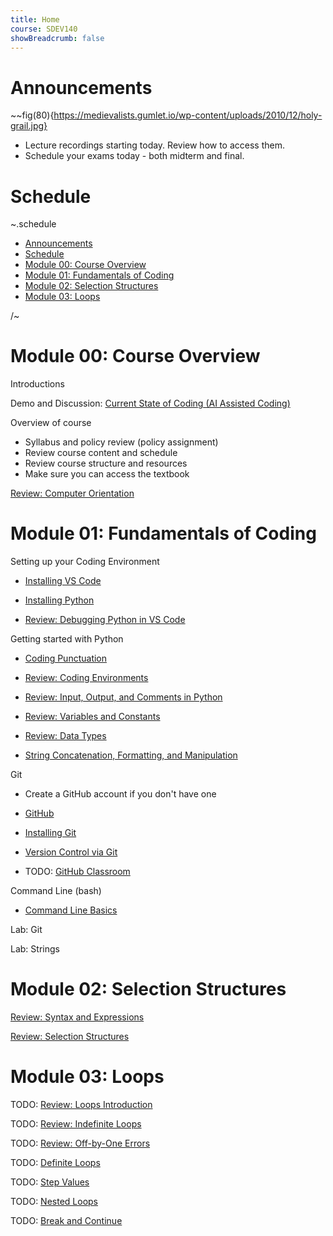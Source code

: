 ```yaml
---
title: Home
course: SDEV140
showBreadcrumb: false
---
```


# Announcements

~~fig(80){https://medievalists.gumlet.io/wp-content/uploads/2010/12/holy-grail.jpg}

- Lecture recordings starting today. Review how to access them.
- Schedule your exams today - both midterm and final.

# Schedule

~.schedule

- [Announcements](#announcements)
- [Schedule](#schedule)
- [Module 00: Course Overview](#module-00-course-overview)
- [Module 01: Fundamentals of Coding](#module-01-fundamentals-of-coding)
- [Module 02: Selection Structures](#module-02-selection-structures)
- [Module 03: Loops](#module-03-loops)

/~

# Module 00: Course Overview

Introductions

Demo and Discussion: [Current State of Coding (AI Assisted Coding)](cannonball.txt)

Overview of course

- Syllabus and policy review (policy assignment)
- Review course content and schedule
- Review course structure and resources
- Make sure you can access the textbook

[Review: Computer Orientation](../common/computer_orientation.html?course=SDEV140)

# Module 01: Fundamentals of Coding

Setting up your Coding Environment

- [Installing VS Code](../common/installing_vs_code.html?course=SDEV140)

- [Installing Python](../common/installing_python.html?course=SDEV140)

- [Review: Debugging Python in VS Code](../common/vs_code_debugging.html?course=SDEV140)

Getting started with Python

- [Coding Punctuation](../common/coding_punctuation.html?course=SDEV140)

- [Review: Coding Environments](../SDEV120/coding_environments.html?course=SDEV140)

- [Review: Input, Output, and Comments in Python](../SDEV120/input_output_comments_python.html?course=SDEV140)

- [Review: Variables and Constants](../SDEV120/variables_and_constants.html?course=SDEV140)

- [Review: Data Types](../SDEV120/data_types.html?course=SDEV140)

- [String Concatenation, Formatting, and Manipulation](string_manipulation.html)

Git

- Create a GitHub account if you don't have one

- [GitHub](../common/github.html?course=SDEV140)

- [Installing Git](../common/installing_git.html?course=SDEV140)

- [Version Control via Git](../common/git_version_control.html?course=SDEV140)

- TODO: [GitHub Classroom](../common/github_classroom.html?course=SDEV140)

Command Line (bash)

- [Command Line Basics](../common/basic_shell_commands.html?course=SDEV140)

Lab: Git

Lab: Strings

# Module 02: Selection Structures

[Review: Syntax and Expressions](../SDEV120/syntax_expressions.html?course=SDEV140)

[Review: Selection Structures](../SDEV120/selection.html?course=SDEV140)

# Module 03: Loops

<!-- "Reviews" will be broken up on SDEV120 notes; currently they're in one big file -->

TODO: [Review: Loops Introduction](loops_introduction.html)

TODO: [Review: Indefinite Loops](indefinite_loops.html)

TODO: [Review: Off-by-One Errors](off_by_one_errors.html)

TODO: [Definite Loops](definite_loops.html)

TODO: [Step Values](step_values.html)

TODO: [Nested Loops](nested_loops.html)

TODO: [Break and Continue](break_continue.html)

<!-- # Module 03: Functions and Modularity

## Day 4

[Functions](functions.html)

## Day 5

[Error Handling and Input Validation](error_handling.html)

# Module 04: Loops

## Day 6

[Loops](loops.html)

## Day 7

[Loops](loops.html)

# Midterm

## Day 8

Midterm

# Module 05: Sequences and Mappings

## Day 9

Informal Zoom poll - how comfortable are we with arrays?

Review: [Arrays](../SDEV120/arrays.html?course=SDEV140)

[Bubble Sort](https://github.com/mpjovanovich/ivy_tech/blob/main/SDEV120_Computing_Logic/bubble_sort.py)

- [Visual reference](https://miro.medium.com/v2/resize:fit:1400/1*-qR66X2iwdcjhaqq10y9JQ.gif)

Lab, walkthrough or partial walkthrough

## Day 10

Multidimensional Arrays

[Dictionaries](dictionaries.html)

# Module 06: Event Driven Programming

## Day 11

[Event Driven Programming](event_driven_programming.html)

## Day 12

# Module 07: File I/O and Parsing

[File I/O](file_io.html)

[File Parsing](file_parsing.html)

# Module 08: Object Oriented Programming

## Day 13

[OOP Basics](oop_basics.html)

[Encapsulation](encapsulation.html)

## Day 14

[Inheritance](inheritance.html)

[Abstraction](abstraction.html)

[Polymorphism](polymorphism.html) -->

